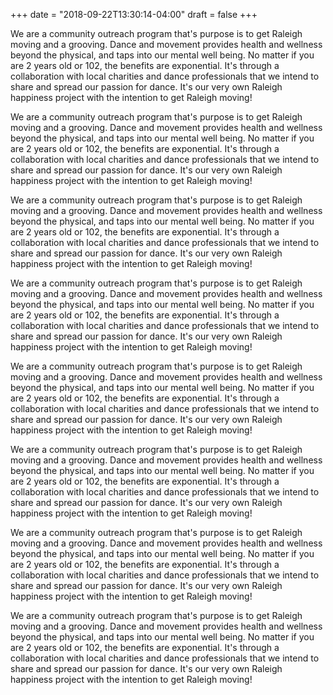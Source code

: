 +++
date = "2018-09-22T13:30:14-04:00"
draft = false
+++
<p>We are a community outreach program that's purpose is to get Raleigh moving and a grooving. Dance and movement provides health and wellness beyond the physical, and taps into our mental well being.  No matter if you are 2 years old or 102, the benefits are exponential. It's through a collaboration with local charities and dance professionals that we intend to share and spread our passion for dance. It's our very own Raleigh happiness project with the intention to get Raleigh moving!</p>
<p>We are a community outreach program that's purpose is to get Raleigh moving and a grooving. Dance and movement provides health and wellness beyond the physical, and taps into our mental well being.  No matter if you are 2 years old or 102, the benefits are exponential. It's through a collaboration with local charities and dance professionals that we intend to share and spread our passion for dance. It's our very own Raleigh happiness project with the intention to get Raleigh moving!</p>
<p>We are a community outreach program that's purpose is to get Raleigh moving and a grooving. Dance and movement provides health and wellness beyond the physical, and taps into our mental well being.  No matter if you are 2 years old or 102, the benefits are exponential. It's through a collaboration with local charities and dance professionals that we intend to share and spread our passion for dance. It's our very own Raleigh happiness project with the intention to get Raleigh moving!</p>
<p>We are a community outreach program that's purpose is to get Raleigh moving and a grooving. Dance and movement provides health and wellness beyond the physical, and taps into our mental well being.  No matter if you are 2 years old or 102, the benefits are exponential. It's through a collaboration with local charities and dance professionals that we intend to share and spread our passion for dance. It's our very own Raleigh happiness project with the intention to get Raleigh moving!</p>
<p>We are a community outreach program that's purpose is to get Raleigh moving and a grooving. Dance and movement provides health and wellness beyond the physical, and taps into our mental well being.  No matter if you are 2 years old or 102, the benefits are exponential. It's through a collaboration with local charities and dance professionals that we intend to share and spread our passion for dance. It's our very own Raleigh happiness project with the intention to get Raleigh moving!</p>
<p>We are a community outreach program that's purpose is to get Raleigh moving and a grooving. Dance and movement provides health and wellness beyond the physical, and taps into our mental well being.  No matter if you are 2 years old or 102, the benefits are exponential. It's through a collaboration with local charities and dance professionals that we intend to share and spread our passion for dance. It's our very own Raleigh happiness project with the intention to get Raleigh moving!</p>
<p>We are a community outreach program that's purpose is to get Raleigh moving and a grooving. Dance and movement provides health and wellness beyond the physical, and taps into our mental well being.  No matter if you are 2 years old or 102, the benefits are exponential. It's through a collaboration with local charities and dance professionals that we intend to share and spread our passion for dance. It's our very own Raleigh happiness project with the intention to get Raleigh moving!</p>
<p>We are a community outreach program that's purpose is to get Raleigh moving and a grooving. Dance and movement provides health and wellness beyond the physical, and taps into our mental well being.  No matter if you are 2 years old or 102, the benefits are exponential. It's through a collaboration with local charities and dance professionals that we intend to share and spread our passion for dance. It's our very own Raleigh happiness project with the intention to get Raleigh moving!</p>
